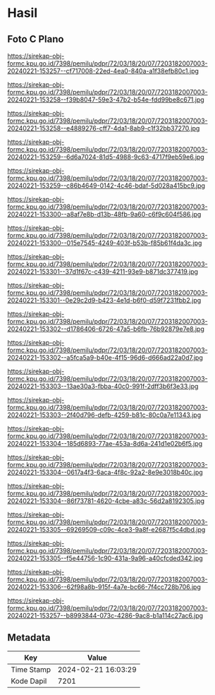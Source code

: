 # Hasil

## Foto C Plano

https://sirekap-obj-formc.kpu.go.id/7398/pemilu/pdpr/72/03/18/20/07/7203182007003-20240221-153257--cf717008-22ed-4ea0-840a-a1f38efb80c1.jpg

https://sirekap-obj-formc.kpu.go.id/7398/pemilu/pdpr/72/03/18/20/07/7203182007003-20240221-153258--f39b8047-59e3-47b2-b54e-fdd99be8c671.jpg

https://sirekap-obj-formc.kpu.go.id/7398/pemilu/pdpr/72/03/18/20/07/7203182007003-20240221-153258--e4889276-cff7-4da1-8ab9-c1f32bb37270.jpg

https://sirekap-obj-formc.kpu.go.id/7398/pemilu/pdpr/72/03/18/20/07/7203182007003-20240221-153259--6d6a7024-81d5-4988-9c63-4717f9eb59e6.jpg

https://sirekap-obj-formc.kpu.go.id/7398/pemilu/pdpr/72/03/18/20/07/7203182007003-20240221-153259--c86b4649-0142-4c46-bdaf-5d028a415bc9.jpg

https://sirekap-obj-formc.kpu.go.id/7398/pemilu/pdpr/72/03/18/20/07/7203182007003-20240221-153300--a8af7e8b-d13b-48fb-9a60-c6f9c604f586.jpg

https://sirekap-obj-formc.kpu.go.id/7398/pemilu/pdpr/72/03/18/20/07/7203182007003-20240221-153300--015e7545-4249-403f-b53b-f85b61f4da3c.jpg

https://sirekap-obj-formc.kpu.go.id/7398/pemilu/pdpr/72/03/18/20/07/7203182007003-20240221-153301--37d1f67c-c439-4211-93e9-b871dc377419.jpg

https://sirekap-obj-formc.kpu.go.id/7398/pemilu/pdpr/72/03/18/20/07/7203182007003-20240221-153301--0e29c2d9-b423-4e1d-b6f0-d59f7231fbb2.jpg

https://sirekap-obj-formc.kpu.go.id/7398/pemilu/pdpr/72/03/18/20/07/7203182007003-20240221-153302--d1786406-6726-47a5-b6fb-76b92879e7e8.jpg

https://sirekap-obj-formc.kpu.go.id/7398/pemilu/pdpr/72/03/18/20/07/7203182007003-20240221-153302--a5fca5a9-b40e-4f15-96d6-d666ad22a0d7.jpg

https://sirekap-obj-formc.kpu.go.id/7398/pemilu/pdpr/72/03/18/20/07/7203182007003-20240221-153303--13ae30a3-fbba-40c0-991f-2dff3b6f3e33.jpg

https://sirekap-obj-formc.kpu.go.id/7398/pemilu/pdpr/72/03/18/20/07/7203182007003-20240221-153303--2f40d796-defb-4259-b81c-80c0a7e11343.jpg

https://sirekap-obj-formc.kpu.go.id/7398/pemilu/pdpr/72/03/18/20/07/7203182007003-20240221-153304--185d6893-77ae-453a-8d6a-241d1e02b6f5.jpg

https://sirekap-obj-formc.kpu.go.id/7398/pemilu/pdpr/72/03/18/20/07/7203182007003-20240221-153304--0617a4f3-6aca-4f8c-92a2-8e9e3018b40c.jpg

https://sirekap-obj-formc.kpu.go.id/7398/pemilu/pdpr/72/03/18/20/07/7203182007003-20240221-153304--86f73781-4620-4cbe-a83c-56d2a8192305.jpg

https://sirekap-obj-formc.kpu.go.id/7398/pemilu/pdpr/72/03/18/20/07/7203182007003-20240221-153305--69269509-c09c-4ce3-9a8f-e2687f5c4dbd.jpg

https://sirekap-obj-formc.kpu.go.id/7398/pemilu/pdpr/72/03/18/20/07/7203182007003-20240221-153305--f5e44756-1c90-431a-9a96-a40cfcded342.jpg

https://sirekap-obj-formc.kpu.go.id/7398/pemilu/pdpr/72/03/18/20/07/7203182007003-20240221-153306--62f98a8b-915f-4a7e-bc66-7f4cc728b706.jpg

https://sirekap-obj-formc.kpu.go.id/7398/pemilu/pdpr/72/03/18/20/07/7203182007003-20240221-153257--b8993844-073c-4286-9ac8-b1a114c27ac6.jpg


## Metadata

| Key        | Value               |
| ---------- | ------------------- |
| Time Stamp | 2024-02-21 16:03:29 |
| Kode Dapil | 7201                |



